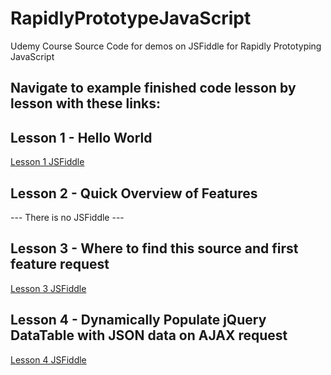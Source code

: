 # RapidlyPrototypeJavaScript
Udemy Course Source Code for demos on JSFiddle for Rapidly Prototyping JavaScript

## Navigate to example finished code lesson by lesson with these links:
Lesson 1 - Hello World
----------------------
[Lesson 1 JSFiddle](http://jsfiddle.net/gh/get/library/pure/chennighan/RapidlyPrototypeJavaScript/tree/master/lesson1/)

Lesson 2 - Quick Overview of Features
-------------------------------------
--- There is no JSFiddle ---

Lesson 3 - Where to find this source and first feature request
--------------------------------------------------------------
[Lesson 3 JSFiddle](http://jsfiddle.net/gh/get/jquery/2.2/chennighan/RapidlyPrototypeJavaScript/tree/master/lesson3/)


Lesson 4 - Dynamically Populate jQuery DataTable with JSON data on AJAX request
-------------------------------------------------------------------------------
[Lesson 4 JSFiddle](http://jsfiddle.net/gh/get/jquery/2.2/chennighan/RapidlyPrototypeJavaScript/tree/master/lesson4/)
